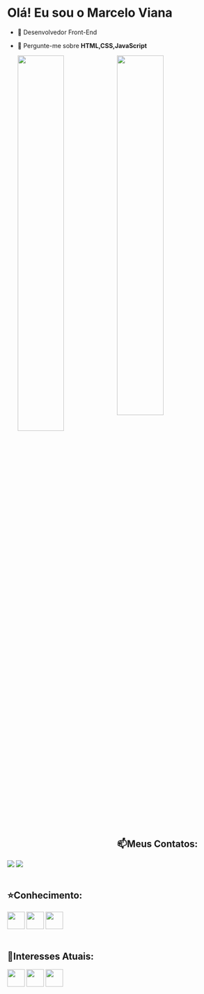 <h1>Olá! Eu sou o Marcelo Viana</h1>

- 🚀 Desenvolvedor Front-End

- 💬 Pergunte-me sobre **HTML,CSS,JavaScript** 


  <img align="left"  width="47%"  src="https://github-readme-stats.vercel.app/api?username=marcelovianaa&show_icons=true&theme=radical" />
  
<img align="left" width="46%" src="https://github-readme-stats.vercel.app/api/top-langs/?username=marcelovianaa&layout=compact" />
<div>

  
  
  <h2>📫Meus Contatos:</h2>
  <a href = "mailto:marceloviana9153@gmail.com" target="_blank"><img src="https://img.shields.io/badge/Gmail-D14836?style=for-the-badge&logo=gmail&logoColor=white" target="_blank"></a>
  <a href="https://www.linkedin.com/in/marcelo-viana-9a962124a/" target="_blank"><img src="https://img.shields.io/badge/-LinkedIn-%230077B5?style=for-the-badge&logo=linkedin&logoColor=white" target="_blank"></a>   
</div>
<br>
<h2>⭐️Conhecimento:</h2>
<div>
 <img src="https://cdn.jsdelivr.net/gh/devicons/devicon/icons/html5/html5-original.svg" width="40" height="40" target="_blank"/> <img src="https://cdn.jsdelivr.net/gh/devicons/devicon/icons/css3/css3-original.svg" width="40" height="40" target="_blank"/> <img src="https://cdn.jsdelivr.net/gh/devicons/devicon/icons/javascript/javascript-original.svg" width="40" height="40" target="_blank"/> 
</div>
<br>
<h2>🌱Interesses Atuais:</h2>
<div>
 <img src="https://cdn.jsdelivr.net/gh/devicons/devicon/icons/react/react-original.svg" width="40" height="40" target="_blank"/> <img src="https://cdn.jsdelivr.net/gh/devicons/devicon/icons/nodejs/nodejs-original.svg" width="40" height="40" target="_blank"/> <img src="https://cdn.jsdelivr.net/gh/devicons/devicon/icons/bootstrap/bootstrap-original.svg" width="40" height="40" target="_blank"/> 
</div>
<br>
<br>
